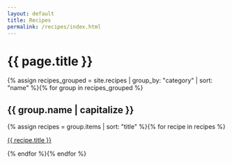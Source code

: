 ```yaml
---
layout: default
title: Recipes
permalink: /recipes/index.html
---
```

<div class="index">
<h1>{{ page.title }}</h1>
{% assign recipes_grouped = site.recipes | group_by: "category" | sort: "name" %}{% for group in recipes_grouped %}
<h2>{{ group.name | capitalize }}</h2>
{% assign recipes = group.items | sort: "title" %}{% for recipe in recipes %}
<article class="h-recipe">
<p><a href="{{ recipe.url | prepend: site.baseurl }}" class="p-name">{{ recipe.title }}</a></p>
</article>
{% endfor %}{% endfor %}
</div>
